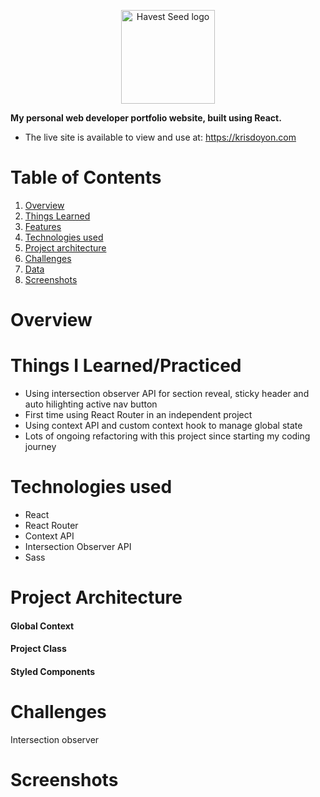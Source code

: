 <p align="center">
  <img src="./public/img/logo-background.png" alt="Havest Seed logo" style="height:150px">
</p>

**My personal web developer portfolio website, built using React.**

- The live site is available to view and use at: https://krisdoyon.com

# Table of Contents

1. [Overview](#overview)
2. [Things Learned](#things-i-learnedpracticed)
3. [Features](#features)
4. [Technologies used](#technologies-used)
5. [Project architecture](#project-architecture)
6. [Challenges](#challenges)
7. [Data](#data)
8. [Screenshots](#screenshots)

# Overview

# Things I Learned/Practiced

- Using intersection observer API for section reveal, sticky header and auto hilighting active nav button
- First time using React Router in an independent project
- Using context API and custom context hook to manage global state
- Lots of ongoing refactoring with this project since starting my coding journey

# Technologies used

- React
- React Router
- Context API
- Intersection Observer API
- Sass

# Project Architecture

#### Global Context

#### Project Class

#### Styled Components

# Challenges

Intersection observer

# Screenshots
